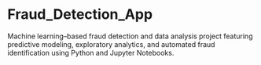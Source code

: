 # Fraud_Detection_App
Machine learning–based fraud detection and data analysis project featuring predictive modeling, exploratory analytics, and automated fraud identification using Python and Jupyter Notebooks.
